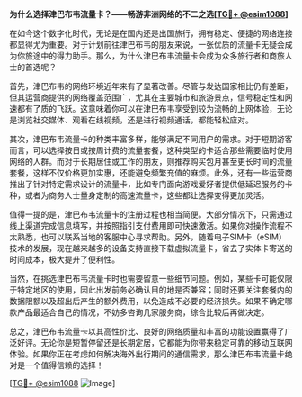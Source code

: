 **为什么选择津巴布韦流量卡？——畅游非洲网络的不二之选[[TG💪+ @esim1088](https://t.me/s/esim1088)]**

在如今这个数字化时代，无论是在国内还是出国旅行，拥有稳定、便捷的网络连接都显得尤为重要。对于计划前往津巴布韦的朋友来说，一张优质的流量卡无疑会成为你旅途中的得力助手。那么，为什么津巴布韦流量卡会成为众多旅行者和商旅人士的首选呢？

首先，津巴布韦的网络环境近年来有了显著改善。尽管与发达国家相比仍有差距，但其运营商提供的网络覆盖范围广，尤其在主要城市和旅游景点，信号稳定性和网速都有了质的飞跃。这意味着你可以在津巴布韦享受到较为流畅的上网体验，无论是浏览社交媒体、观看在线视频，还是进行视频通话，都能轻松应对。

其次，津巴布韦流量卡的种类丰富多样，能够满足不同用户的需求。对于短期游客而言，可以选择按日或按周计费的流量套餐，这种类型的卡适合那些需要临时使用网络的人群。而对于长期居住或工作的朋友，则推荐购买包月甚至更长时间的流量套餐，这样不仅价格更加实惠，还能避免频繁充值的麻烦。此外，还有一些运营商推出了针对特定需求设计的流量卡，比如专门面向游戏爱好者提供低延迟服务的卡种，或者为商务人士量身定制的高速流量卡，这些都让选择变得更加灵活。

值得一提的是，津巴布韦流量卡的注册过程也相当简便。大部分情况下，只需通过线上渠道完成信息填写，并按照指引支付费用即可快速激活。如果你对操作流程不太熟悉，也可以联系当地的客服中心寻求帮助。另外，随着电子SIM卡（eSIM）技术的发展，现在越来越多的设备支持直接下载虚拟流量卡，省去了实体卡寄送的时间成本，极大提升了便利性。

当然，在挑选津巴布韦流量卡时也需要留意一些细节问题。例如，某些卡可能仅限于特定地区的使用，因此出发前务必确认目的地是否兼容；同时还要关注套餐内的数据限额以及超出后产生的额外费用，以免造成不必要的经济损失。如果不确定哪款产品最适合自己的情况，不妨多咨询几家服务商，综合比较后再做决定。

总之，津巴布韦流量卡以其高性价比、良好的网络质量和丰富的功能设置赢得了广泛好评。无论你是短暂停留还是长期定居，它都能为你带来稳定可靠的移动互联网体验。如果你正在考虑如何解决海外出行期间的通信需求，那么津巴布韦流量卡绝对是一个值得信赖的选择！

[[TG💪+ @esim1088](https://t.me/s/esim1088) ![Image](https://i.postimg.cc/4NQfJmqS/Snipaste-2025-05-13-00-14-12.png)]